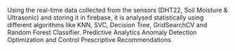 Using the real-time data collected from the sensors (DHT22, Soil Moisture & Ultrasonic) and storing it in firebase, it is analysed statistically using different algorithms like KNN, SVC, Decision Tree, GridSearchCV and Random Forest Classifier.
Predictive Analytics
Anomaly Detection
Optimization and Control
Prescriptive Recommendations
